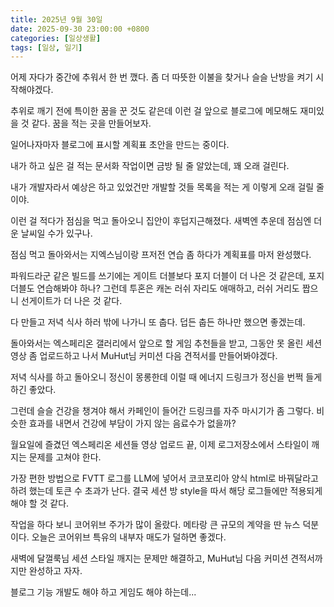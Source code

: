 ```yaml
---
title: 2025년 9월 30일
date: 2025-09-30 23:00:00 +0800
categories: [일상생활]
tags: [일상, 일기]
---
```


어제 자다가 중간에 추워서 한 번 깼다. 좀 더 따뜻한 이불을 찾거나 슬슬 난방을 켜기 시작해야겠다.

추위로 깨기 전에 특이한 꿈을 꾼 것도 같은데 이런 걸 앞으로 블로그에 메모해도 재미있을 것 같다. 꿈을 적는 곳을 만들어보자.

일어나자마자 블로그에 표시할 계획표 초안을 만드는 중이다.

내가 하고 싶은 걸 적는 문서화 작업이면 금방 될 줄 알았는데, 꽤 오래 걸린다.

내가 개발자라서 예상은 하고 있었건만 개발할 것들 목록을 적는 게 이렇게 오래 걸릴 줄이야.

이런 걸 적다가 점심을 먹고 돌아오니 집안이 후덥지근해졌다. 새벽엔 추운데 점심엔 더운 날씨일 수가 있구나.

점심 먹고 돌아와서는 지엑스님이랑 프저전 연습 좀 하다가 계획표를 마저 완성했다.

파워드라군 같은 빌드를 쓰기에는 게이트 더블보다 포지 더블이 더 나은 것 같은데, 포지 더블도 연습해봐야 하나? 그런데 투혼은 캐논 러쉬 자리도 애매하고, 러쉬 거리도 짭으니 선게이트가 더 나은 것 같다.

다 만들고 저녁 식사 하러 밖에 나가니 또 춥다. 덥든 춥든 하나만 했으면 좋겠는데.

돌아와서는 엑스페리온 갤러리에서 앞으로 할 게임 추천들을 받고, 그동안 못 올린 세션 영상 좀 업로드하고 나서 MuHut님 커미션 다음 견적서를 만들어봐야겠다.

저녁 식사를 하고 돌아오니 정신이 몽롱한데 이럴 때 에너지 드링크가 정신을 번쩍 들게 하긴 좋았다.

그런데 슬슬 건강을 챙겨야 해서 카페인이 들어간 드링크를 자주 마시기가 좀 그렇다. 비슷한 효과를 내면서 건강에 부담이 가지 않는 음료수가 없을까? 

월요일에 즐겼던 엑스페리온 세션들 영상 업로드 끝, 이제 로그저장소에서 스타일이 깨지는 문제를 고쳐야 한다.

가장 편한 방법으로 FVTT 로그를 LLM에 넣어서 코코포리아 양식 html로 바꿔달라고 하려 했는데 토큰 수 초과가 난다. 결국 세션 방 style을 따서 해당 로그들에만 적용되게 해야 할 것 같다.

작업을 하다 보니 코어위브 주가가 많이 올랐다. 메타랑 큰 규모의 계약을 딴 뉴스 덕분이다. 오늘은 코어위브 특유의 내부자 매도가 덜하면 좋겠다.

새벽에 달껄룩님 세션 스타일 깨지는 문제만 해결하고, MuHut님 다음 커미션 견적서까지만 완성하고 자자.

블로그 기능 개발도 해야 하고 게임도 해야 하는데...
